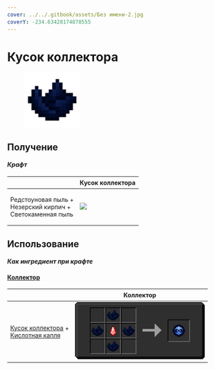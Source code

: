 ```yaml
---
cover: ../../.gitbook/assets/Без имени-2.jpg
coverY: -234.63428174878555
---
```


# Кусок коллектора

<figure><img src="../../.gitbook/assets/collector_fragments_128.png" alt=""><figcaption></figcaption></figure>

## Получение

#### _Крафт_

| ㅤ                                                                      | Кусок коллектора                                    |
| ---------------------------------------------------------------------- | --------------------------------------------------- |
| <p>Редстоуновая пыль +<br>Незерский кирпич +<br>Светокаменная пыль</p> | ![](../../.gitbook/assets/collector\_fragments.png) |

## Использование

#### _Как ингредиент при крафте_

#### [Коллектор](collector.md)

| ㅤ                                                                                                       | Коллектор                                |
| ------------------------------------------------------------------------------------------------------- | ---------------------------------------- |
| <p><a href="collector_fragments.md">Кусок коллектора</a> +<br><a href="acid.md">Кислотная капля</a></p> | ![](../../.gitbook/assets/collector.png) |
